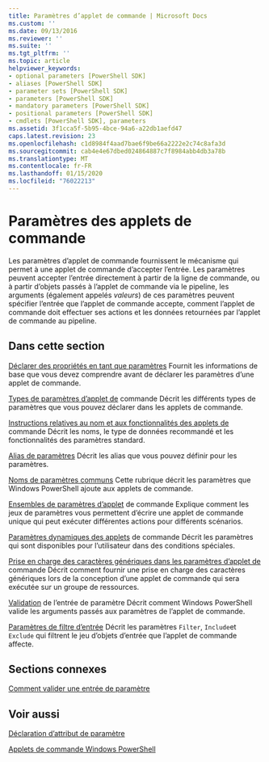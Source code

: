 ```yaml
---
title: Paramètres d’applet de commande | Microsoft Docs
ms.custom: ''
ms.date: 09/13/2016
ms.reviewer: ''
ms.suite: ''
ms.tgt_pltfrm: ''
ms.topic: article
helpviewer_keywords:
- optional parameters [PowerShell SDK]
- aliases [PowerShell SDK]
- parameter sets [PowerShell SDK]
- parameters [PowerShell SDK]
- mandatory parameters [PowerShell SDK]
- positional parameters [PowerShell SDK]
- cmdlets [PowerShell SDK], parameters
ms.assetid: 3f1cca5f-5b95-4bce-94a6-a22db1aefd47
caps.latest.revision: 23
ms.openlocfilehash: c1d8984f4aad7bae6f9be66a2222e2c74c8afa3d
ms.sourcegitcommit: cab4e4e67dbed024864887c7f8984abb4db3a78b
ms.translationtype: MT
ms.contentlocale: fr-FR
ms.lasthandoff: 01/15/2020
ms.locfileid: "76022213"
---
```

# <a name="cmdlet-parameters"></a>Paramètres des applets de commande

Les paramètres d’applet de commande fournissent le mécanisme qui permet à une applet de commande d’accepter l’entrée. Les paramètres peuvent accepter l’entrée directement à partir de la ligne de commande, ou à partir d’objets passés à l’applet de commande via le pipeline, les arguments (également appelés *valeurs*) de ces paramètres peuvent spécifier l’entrée que l’applet de commande accepte, comment l’applet de commande doit effectuer ses actions et les données retournées par l’applet de commande au pipeline.

## <a name="in-this-section"></a>Dans cette section

[Déclarer des propriétés en tant que paramètres](./declaring-properties-as-parameters.md) Fournit les informations de base que vous devez comprendre avant de déclarer les paramètres d’une applet de commande.

[Types de paramètres d’applet de](./types-of-cmdlet-parameters.md) commande Décrit les différents types de paramètres que vous pouvez déclarer dans les applets de commande.

[Instructions relatives au nom et aux fonctionnalités des applets de](./standard-cmdlet-parameter-names-and-types.md) commande Décrit les noms, le type de données recommandé et les fonctionnalités des paramètres standard.

[Alias de paramètres](./parameter-aliases.md) Décrit les alias que vous pouvez définir pour les paramètres.

[Noms de paramètres communs](./common-parameter-names.md) Cette rubrique décrit les paramètres que Windows PowerShell ajoute aux applets de commande.

[Ensembles de paramètres d’applet](./cmdlet-parameter-sets.md) de commande Explique comment les jeux de paramètres vous permettent d’écrire une applet de commande unique qui peut exécuter différentes actions pour différents scénarios.

[Paramètres dynamiques des applets](./cmdlet-dynamic-parameters.md) de commande Décrit les paramètres qui sont disponibles pour l’utilisateur dans des conditions spéciales.

[Prise en charge des caractères génériques dans les paramètres d’applet de](./supporting-wildcard-characters-in-cmdlet-parameters.md) commande Décrit comment fournir une prise en charge des caractères génériques lors de la conception d’une applet de commande qui sera exécutée sur un groupe de ressources.

[Validation](./validating-parameter-input.md) de l’entrée de paramètre Décrit comment Windows PowerShell valide les arguments passés aux paramètres de l’applet de commande.

[Paramètres de filtre d’entrée](./input-filter-parameters.md) Décrit les paramètres `Filter`, `Include`et `Exclude` qui filtrent le jeu d’objets d’entrée que l’applet de commande affecte.

## <a name="related-sections"></a>Sections connexes

[Comment valider une entrée de paramètre](./how-to-validate-parameter-input.md)

## <a name="see-also"></a>Voir aussi

[Déclaration d’attribut de paramètre](./parameter-attribute-declaration.md)

[Applets de commande Windows PowerShell](./cmdlet-overview.md)

